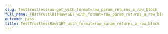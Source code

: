 ```yaml
---
slug: testtrustlessraw-get_with_format=raw_param_returns_a_raw_block
full_name: TestTrustlessRaw/GET_with_format=raw_param_returns_a_raw_block
outcome: pass
title: TestTrustlessRaw/GET_with_format=raw_param_returns_a_raw_block
---
```


